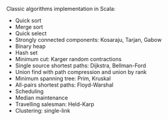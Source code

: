 Classic algorithms implementation in Scala:

* Quick sort
* Merge sort
* Quick select
* Strongly connected components: Kosaraju, Tarjan, Gabow
* Binary heap
* Hash set
* Minimum cut: Karger random contractions
* Single source shortest paths: Dijkstra, Bellman-Ford
* Union find with path compression and union by rank
* Minimum spanning tree: Prim, Kruskal
* All-pairs shortest paths: Floyd-Warshal
* Scheduling
* Median maintenance
* Travelling salesman: Held-Karp
* Clustering: single-link
